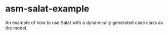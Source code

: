 asm-salat-example
=================

An example of how to use Salat with a dynamically generated case class as the model.